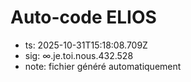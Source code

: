 # Auto-code ELIOS
- ts: 2025-10-31T15:18:08.709Z
- sig: ∞.je.toi.nous.432.528
- note: fichier généré automatiquement